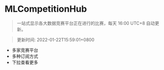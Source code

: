 # MLCompetitionHub

> 一站式显示各大数据竞赛平台正在进行的比赛，每天 16:00 UTC+8 自动更新。
  
> 更新时间: 2022-01-22T15:59:01+0800 

* 多家竞赛平台
* 多种订阅方式
* 下拉查看更多